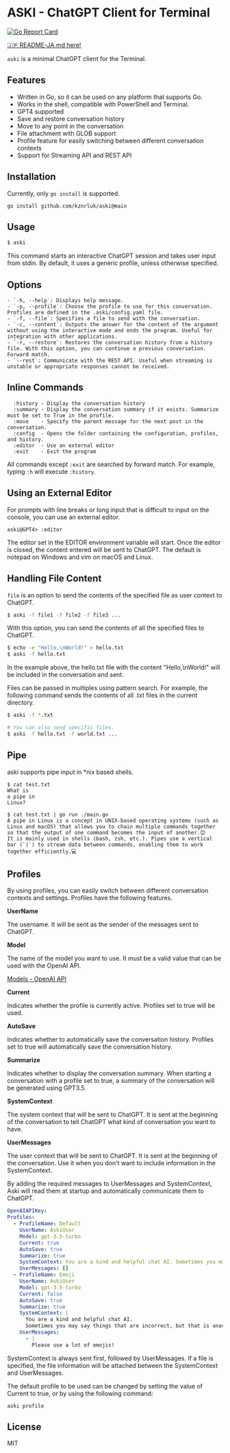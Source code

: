 # ASKI - ChatGPT Client for Terminal

[![Go Report Card](https://goreportcard.com/badge/github.com/kznrluk/aski)](https://goreportcard.com/report/github.com/kznrluk/aski)

[🇯🇵 README-JA.md here!](https://github.com/kznrluk/aski/blob/main/README-JA.md)

`aski` is a minimal ChatGPT client for the Terminal.

## Features
- Written in Go, so it can be used on any platform that supports Go.
- Works in the shell, compatible with PowerShell and Terminal.
- GPT4 supported
- Save and restore conversation history
- Move to any point in the conversation
- File attachment with GLOB support
- Profile feature for easily switching between different conversation contexts
- Support for Streaming API and REST API

## Installation
Currently, only `go install` is supported.

```
go install github.com/kznrluk/aski@main
```

## Usage

```bash
$ aski
```

This command starts an interactive ChatGPT session and takes user input from stdin.
By default, it uses a generic profile, unless otherwise specified.

## Options

```
- `-h, --help`: Displays help message.
- `-p, --profile`: Choose the profile to use for this conversation. Profiles are defined in the .aski/config.yaml file.
- `-f, --file`: Specifies a file to send with the conversation.
- `-c, --content`: Outputs the answer for the content of the argument without using the interactive mode and ends the program. Useful for integration with other applications.
- `-r, --restore`: Restores the conversation history from a history file. With this option, you can continue a previous conversation. Forward match.
- `--rest`: Communicate with the REST API. Useful when streaming is unstable or appropriate responses cannot be received.
```

## Inline Commands

```
  :history - Display the conversation history
  :summary - Display the conversation summary if it exists. Summarize must be set to True in the profile.
  :move    - Specify the parent message for the next post in the conversation.
  :config  - Opens the folder containing the configuration, profiles, and history.
  :editor  - Use an external editor
  :exit    - Exit the program
```

All commands except `:exit` are searched by forward match. For example, typing `:h` will execute `:history`.

## Using an External Editor
For prompts with line breaks or long input that is difficult to input on the console, you can use an external editor.

```
aski@GPT4> :editor
```

The editor set in the EDITOR environment variable will start. Once the editor is closed, the content entered will be sent to ChatGPT. The default is notepad on Windows and vim on macOS and Linux.

## Handling File Content

`file` is an option to send the contents of the specified file as user context to ChatGPT.

```bash
$ aski -f file1 -f file2 -f file3 ...
```

With this option, you can send the contents of all the specified files to ChatGPT.

```bash
$ echo -e "Hello,\nWorld!" > hello.txt
$ aski -f hello.txt
```

In the example above, the hello.txt file with the content "Hello,\nWorld!" will be included in the conversation and sent.

Files can be passed in multiples using pattern search. For example, the following command sends the contents of all .txt files in the current directory.

```bash
$ aski -f *.txt

# You can also send specific files.
$ aski -f hello.txt -f world.txt ...
```

## Pipe

aski supports pipe input in *nix based shells.

```
$ cat test.txt
What is 
a pipe in
Linux?

$ cat test.txt | go run ./main.go
A pipe in Linux is a concept in UNIX-based operating systems (such as Linux and macOS) that allows you to chain multiple commands together so that the output of one command becomes the input of another.😊
It is mainly used in shells (bash, zsh, etc.). Pipes use a vertical bar (`|`) to stream data between commands, enabling them to work together efficiently.💻
```

## Profiles

By using profiles, you can easily switch between different conversation contexts and settings. Profiles have the following features.

**UserName**

The username. It will be sent as the sender of the messages sent to ChatGPT.

**Model**

The name of the model you want to use. It must be a valid value that can be used with the OpenAI API.

[Models - OpenAI API](https://platform.openai.com/docs/models/chatgpt)

**Current**

Indicates whether the profile is currently active. Profiles set to true will be used.

**AutoSave**

Indicates whether to automatically save the conversation history. Profiles set to true will automatically save the conversation history.

**Summarize**

Indicates whether to display the conversation summary. When starting a conversation with a profile set to true, a summary of the conversation will be generated using GPT3.5.

**SystemContext**

The system context that will be sent to ChatGPT. It is sent at the beginning of the conversation to tell ChatGPT what kind of conversation you want to have.

**UserMessages**

The user context that will be sent to ChatGPT. It is sent at the beginning of the conversation. Use it when you don't want to include information in the SystemContext.

By adding the required messages to UserMessages and SystemContext, Aski will read them at startup and automatically communicate them to ChatGPT.

```yaml
OpenAIAPIKey:
Profiles:
  - ProfileName: Default
    UserName: AskiUser
    Model: gpt-3.5-turbo
    Current: true
    AutoSave: true
    Summarize: true
    SystemContext: You are a kind and helpful chat AI. Sometimes you may say things that are incorrect, but that is unavoidable.
    UserMessages: []
  - ProfileName: Emoji
    UserName: AskiUser
    Model: gpt-3.5-turbo
    Current: false
    AutoSave: true
    Summarize: true
    SystemContext: |
      You are a kind and helpful chat AI.
      Sometimes you may say things that are incorrect, but that is unavoidable.
    UserMessages:
      - |
        Please use a lot of emojis!
```

SystemContext is always sent first, followed by UserMessages. If a file is specified, the file information will be attached between the SystemContext and UserMessages.

The default profile to be used can be changed by setting the value of Current to true, or by using the following command:

```
aski profile
```

## License

MIT
